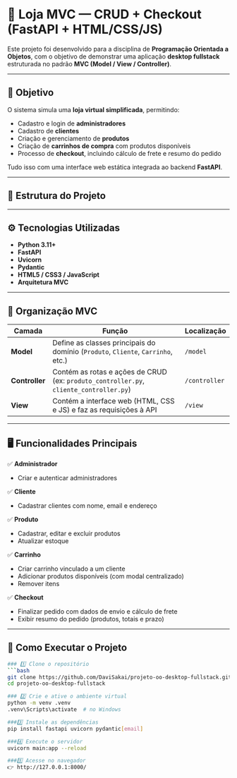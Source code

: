 # 🏪 Loja MVC — CRUD + Checkout (FastAPI + HTML/CSS/JS)

Este projeto foi desenvolvido para a disciplina de **Programação Orientada a Objetos**, com o objetivo de demonstrar uma aplicação **desktop fullstack** estruturada no padrão **MVC (Model / View / Controller)**.

---

## 🎯 Objetivo
O sistema simula uma **loja virtual simplificada**, permitindo:
- Cadastro e login de **administradores**  
- Cadastro de **clientes**  
- Criação e gerenciamento de **produtos**  
- Criação de **carrinhos de compra** com produtos disponíveis  
- Processo de **checkout**, incluindo cálculo de frete e resumo do pedido  

Tudo isso com uma interface web estática integrada ao backend **FastAPI**.

---

## 🧱 Estrutura do Projeto


---

## ⚙️ Tecnologias Utilizadas
- **Python 3.11+**
- **FastAPI**
- **Uvicorn**
- **Pydantic**
- **HTML5 / CSS3 / JavaScript**
- **Arquitetura MVC**

---

## 🧩 Organização MVC

| Camada | Função | Localização |
|--------|---------|--------------|
| **Model** | Define as classes principais do domínio (`Produto`, `Cliente`, `Carrinho`, etc.) | `/model` |
| **Controller** | Contém as rotas e ações de CRUD (ex: `produto_controller.py`, `cliente_controller.py`) | `/controller` |
| **View** | Contém a interface web (HTML, CSS e JS) e faz as requisições à API | `/view` |

---

## 🖥️ Funcionalidades Principais

✅ **Administrador**  
- Criar e autenticar administradores  

✅ **Cliente**  
- Cadastrar clientes com nome, email e endereço  

✅ **Produto**  
- Cadastrar, editar e excluir produtos  
- Atualizar estoque  

✅ **Carrinho**  
- Criar carrinho vinculado a um cliente  
- Adicionar produtos disponíveis (com modal centralizado)  
- Remover itens  

✅ **Checkout**  
- Finalizar pedido com dados de envio e cálculo de frete  
- Exibir resumo do pedido (produtos, totais e prazo)

---

## 🚀 Como Executar o Projeto
```bash
### 1️⃣ Clone o repositório
```bash
git clone https://github.com/DaviSakai/projeto-oo-desktop-fullstack.git
cd projeto-oo-desktop-fullstack

### 2️⃣ Crie e ative o ambiente virtual
python -m venv .venv
.venv\Scripts\activate  # no Windows

###3️⃣ Instale as dependências
pip install fastapi uvicorn pydantic[email]

###4️⃣ Execute o servidor
uvicorn main:app --reload

###5️⃣ Acesse no navegador
👉 http://127.0.0.1:8000/
```
